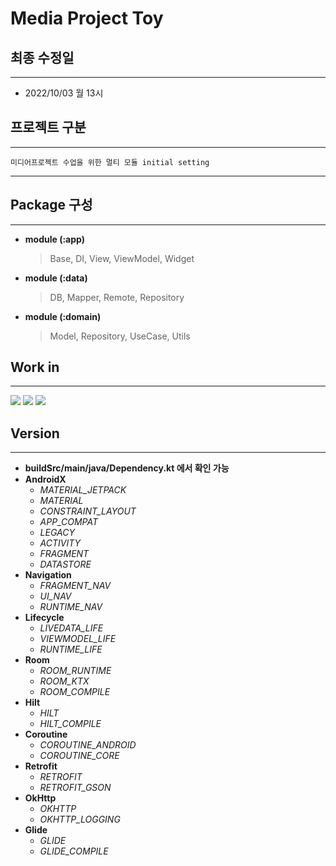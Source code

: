 # Media Project Toy

## 최종 수정일

---------------------------------------------------
+ 2022/10/03 월 13시

## 프로젝트 구분

---------------------------------------------------
    미디어프로젝트 수업을 위한 멀티 모듈 initial setting

----------------------------------------------------

## Package 구성

---------------------------------------------------
+ **module (:app)**
  > Base, DI, View, ViewModel, Widget
+ **module (:data)**
  > DB, Mapper, Remote, Repository
+ **module (:domain)**
  > Model, Repository, UseCase, Utils


## Work in

---------------------------------------------------
<img src="https://img.shields.io/badge/Kotlin-black?logo=Kotlin&logoColor=ColorName&style=ShieldStyle" />
<img src="https://img.shields.io/badge/AndroidStudio-black?logo=AndroidStudio&logoColor=ColorName&style=ShieldStyle" />
<img src="https://img.shields.io/badge/GitHub-black?logo=GitHub&logoColor=ColorName&style=ShieldStyle" />

## Version 

---------------------------------------------------
+ **buildSrc/main/java/Dependency.kt 에서 확인 가능**
+ **AndroidX**
  + _MATERIAL_JETPACK_
  + _MATERIAL_
  + _CONSTRAINT_LAYOUT_
  + _APP_COMPAT_
  + _LEGACY_
  + _ACTIVITY_
  + _FRAGMENT_
  + _DATASTORE_
+ **Navigation**
  + _FRAGMENT_NAV_
  + _UI_NAV_
  + _RUNTIME_NAV_
+ **Lifecycle**
  + _LIVEDATA_LIFE_
  + _VIEWMODEL_LIFE_
  + _RUNTIME_LIFE_
+ **Room**
  + _ROOM_RUNTIME_
  + _ROOM_KTX_
  + _ROOM_COMPILE_
+ **Hilt**
  + _HILT_
  + _HILT_COMPILE_
+ **Coroutine**
  + _COROUTINE_ANDROID_
  + _COROUTINE_CORE_
+ **Retrofit**
  + _RETROFIT_
  + _RETROFIT_GSON_
+ **OkHttp**
  + _OKHTTP_
  + _OKHTTP_LOGGING_
+ **Glide**
  + _GLIDE_
  + _GLIDE_COMPILE_
